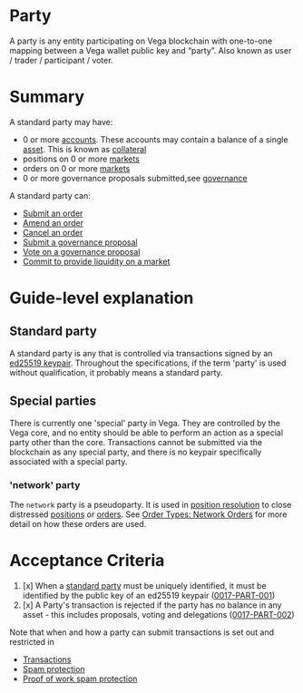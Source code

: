 # Party 

A party is any entity participating on Vega blockchain with one-to-one mapping between a Vega wallet public key and “party”. Also known as user / trader / participant / voter.


# Summary

A standard party may have:
- 0 or more [accounts](./0013-ACCT-accounts.md). These accounts may contain a balance of a single [asset](./0040-ASSF-asset_framework.md). This is known as [collateral](./0005-COLL-collateral.md)
- positions on 0 or more [markets](./0001-MKTF-market_framework.md)
- orders on 0 or more [markets](./0001-MKTF-market_framework.md)
- 0 or more governance proposals submitted,see [governance](./0028-GOVE-governance.md)

A standard party can:
- [Submit an order](./0025-OCRE-order_submission.md)
- [Amend an order](./0004-AMND-amends.md)
- [Cancel an order](./0033-OCAN-cancel_orders.md)
- [Submit a governance proposal](./0028-GOVE-governance.md)
- [Vote on a governance proposal](./0028-GOVE-governance.md)
- [Commit to provide liquidity on a market](./0038-OLIQ-liquidity_provision_order_type.md)


# Guide-level explanation
## Standard party
A standard party is any that is controlled via transactions signed by an [ed25519 keypair](./0067-KEYS-key_management.md). Throughout the specifications, if the term 'party' is used without qualification, it probably means a standard party.

## Special parties
There is currently one 'special' party in Vega. They are controlled by the Vega core, and no entity should be able to perform an action as a special party other than the core. Transactions cannot be submitted via the blockchain as any special party, and there is no keypair specifically associated with a special party.

### 'network' party
The `network` party is a pseudoparty. It is used in [position resolution](./0012-POSR-position_resolution.md) to close distressed [positions](./0006-POSI-positions_core.md) or [orders](./0024-OSTA-order_status.md). See [Order Types: Network Orders](./0014-ORDT-order_types.md#network-orders) for more detail on how these orders are used.

# Acceptance Criteria

1. [x] When a [standard party](#standard-party) must be uniquely identified, it must be identified by the public key of an ed25519 keypair (<a name="0017-PART-001" href="#0017-PART-001">0017-PART-001</a>)
1. [x] A Party's transaction is rejected if the party has no balance in any asset - this includes proposals, voting and delegations (<a name="0017-PART-002" href="#0017-PART-002">0017-PART-002</a>)

Note that when and how a party can submit transactions is set out and restricted in
- [Transactions](./0049-TVAL-validate_transaction_preconsensus.md)
- [Spam protection](./0062-SPAM-spam_protection.md)
- [Proof of work spam protection](./0072-SPPW-spam-protection-PoW.md)


